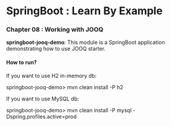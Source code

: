 # SpringBoot : Learn By Example


### Chapter 08 : Working with JOOQ

**springboot-jooq-demo**: This module is a SpringBoot application demonstrating how to use JOOQ starter.

#### How to run?

If you want to use H2 in-memory db:

springboot-jooq-demo> mvn clean install -P h2 

If you want to use MySQL db:

springboot-jooq-demo> mvn clean install -P mysql -Dspring.profiles.active=prod


